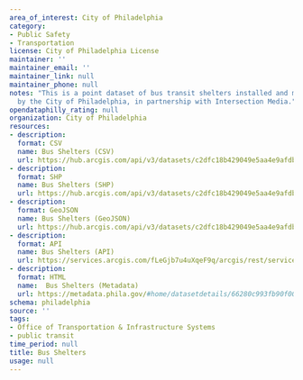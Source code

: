 ```yaml
---
area_of_interest: City of Philadelphia
category:
- Public Safety
- Transportation
license: City of Philadelphia License
maintainer: ''
maintainer_email: ''
maintainer_link: null
maintainer_phone: null
notes: "This is a point dataset of bus transit shelters installed and maintained
  by the City of Philadelphia, in partnership with Intersection Media."
opendataphilly_rating: null
organization: City of Philadelphia
resources:
- description: 
  format: CSV
  name: Bus Shelters (CSV)
  url: https://hub.arcgis.com/api/v3/datasets/c2dfc18b429049e5aa4e9afdbebd3c3f_0/downloads/data?format=csv&spatialRefId=3857&where=1%3D1
- description: 
  format: SHP
  name: Bus Shelters (SHP)
  url: https://hub.arcgis.com/api/v3/datasets/c2dfc18b429049e5aa4e9afdbebd3c3f_0/downloads/data?format=shp&spatialRefId=3857&where=1%3D1
- description: 
  format: GeoJSON
  name: Bus Shelters (GeoJSON)
  url: https://hub.arcgis.com/api/v3/datasets/c2dfc18b429049e5aa4e9afdbebd3c3f_0/downloads/data?format=geojson&spatialRefId=4326&where=1%3D1
- description: 
  format: API
  name: Bus Shelters (API)
  url: https://services.arcgis.com/fLeGjb7u4uXqeF9q/arcgis/rest/services/bus_transit_shelters/FeatureServer/0/query?outFields=*&where=1%3D1
- description:
  format: HTML
  name:  Bus Shelters (Metadata)
  url: https://metadata.phila.gov/#home/datasetdetails/66280c993fb90f002972f51b/representationdetails/66280c993fb90f002972f546/
schema: philadelphia
source: ''
tags:
- Office of Transportation & Infrastructure Systems
- public transit
time_period: null
title: Bus Shelters
usage: null
---
```

